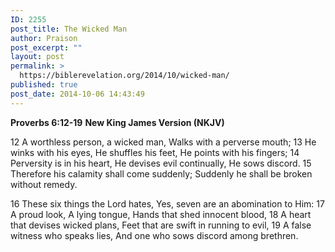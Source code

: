 ```yaml
---
ID: 2255
post_title: The Wicked Man
author: Praison
post_excerpt: ""
layout: post
permalink: >
  https://biblerevelation.org/2014/10/wicked-man/
published: true
post_date: 2014-10-06 14:43:49
---
```

<strong>Proverbs 6:12-19</strong>
<strong> New King James Version (NKJV)</strong>

12 A worthless person, a wicked man,
Walks with a perverse mouth;
13 He winks with his eyes,
He shuffles his feet,
He points with his fingers;
14 Perversity is in his heart,
He devises evil continually,
He sows discord.
15 Therefore his calamity shall come suddenly;
Suddenly he shall be broken without remedy.

16 These six things the Lord hates,
Yes, seven are an abomination to Him:
17 A proud look,
A lying tongue,
Hands that shed innocent blood,
18 A heart that devises wicked plans,
Feet that are swift in running to evil,
19 A false witness who speaks lies,
And one who sows discord among brethren.